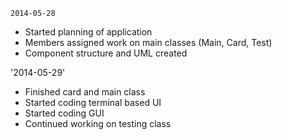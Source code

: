 `2014-05-28`
- Started planning of application
- Members assigned work on main classes (Main, Card, Test)
- Component structure and UML created

'2014-05-29'
- Finished card and main class
- Started coding terminal based UI
- Started coding GUI
- Continued working on testing class
